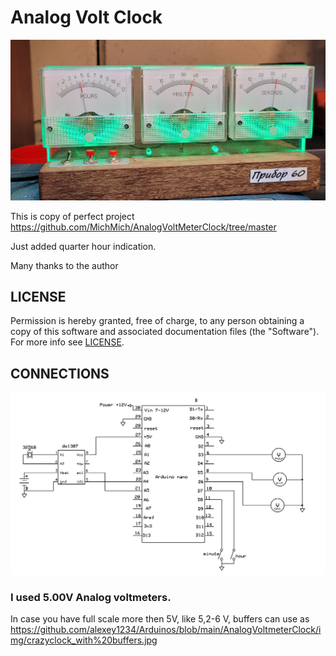 # Analog Volt Clock



![](./img/crazy_watch_1307.jpg)


This is copy of perfect projeсt https://github.com/MichMich/AnalogVoltMeterClock/tree/master

Just added quarter hour indication.

Many thanks to the author

## LICENSE
Permission is hereby granted, free of charge, to any person
obtaining a copy of this software and associated documentation files
(the "Software"). For more info see [LICENSE](https://github.com/MichMich/AnalogVoltMeterClock/blob/master/LICENSE).

## CONNECTIONS

![](./img/crazyclock_without_buffers.jpg)

### I used 5.00V Analog voltmeters.
In case you have full scale more then 5V, like 5,2-6 V, buffers can use as https://github.com/alexey1234/Arduinos/blob/main/AnalogVoltmeterClock/img/crazyclock_with%20buffers.jpg


